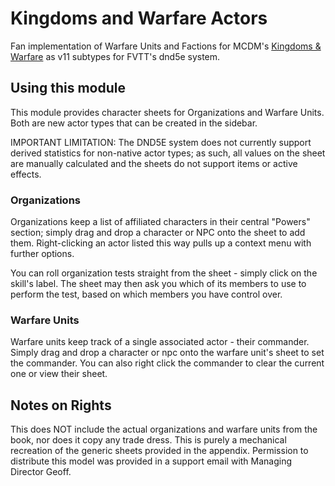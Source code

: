 # Kingdoms and Warfare Actors

Fan implementation of Warfare Units and Factions for MCDM's [Kingdoms & Warfare](https://shop.mcdmproductions.com/collections/kingdoms-warfare) as v11 subtypes for FVTT's dnd5e system.

## Using this module

This module provides character sheets for Organizations and Warfare Units. Both are new actor types that can be created in the sidebar.

IMPORTANT LIMITATION: The DND5E system does not currently support derived statistics for non-native actor types; as such, all values on the sheet are manually calculated and the sheets do not support items or active effects.

### Organizations

Organizations keep a list of affiliated characters in their central "Powers" section; simply drag and drop a character or NPC onto the sheet to add them. Right-clicking an actor listed this way pulls up a context menu with further options.

You can roll organization tests straight from the sheet - simply click on the skill's label. The sheet may then ask you which of its members to use to perform the test, based on which members you have control over.

### Warfare Units

Warfare units keep track of a single associated actor - their commander. Simply drag and drop a character or npc onto the warfare unit's sheet to set the commander. You can also right click the commander to clear the current one or view their sheet.

## Notes on Rights

This does NOT include the actual organizations and warfare units from the book, nor does it copy any trade dress. This is purely a mechanical recreation of the generic sheets provided in the appendix. Permission to distribute this model was provided in a support email with Managing Director Geoff.
